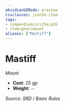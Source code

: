 ```yaml
---
obsidianUIMode: preview
cssclasses: json5e-item
tags:
- compendium/src/5e/phb
- item/gear/mount
aliases: ["Mastiff"]
---
```

# Mastiff
*Mount*  

- **Cost**: 25 gp
- **Weight**: ⏤

*Source: SRD / Basic Rules*